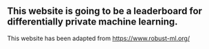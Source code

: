 ## This website is going to be a leaderboard for differentially private machine learning.

This website has been adapted from https://www.robust-ml.org/
